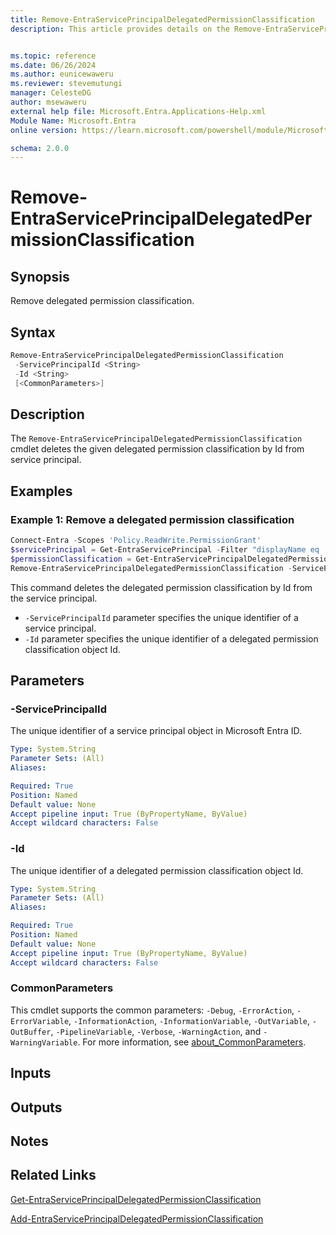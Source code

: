 ```yaml
---
title: Remove-EntraServicePrincipalDelegatedPermissionClassification
description: This article provides details on the Remove-EntraServicePrincipalDelegatedPermissionClassification command.


ms.topic: reference
ms.date: 06/26/2024
ms.author: eunicewaweru
ms.reviewer: stevemutungi
manager: CelesteDG
author: msewaweru
external help file: Microsoft.Entra.Applications-Help.xml
Module Name: Microsoft.Entra
online version: https://learn.microsoft.com/powershell/module/Microsoft.Entra/Remove-EntraServicePrincipalDelegatedPermissionClassification

schema: 2.0.0
---
```


# Remove-EntraServicePrincipalDelegatedPermissionClassification

## Synopsis

Remove delegated permission classification.

## Syntax

```powershell
Remove-EntraServicePrincipalDelegatedPermissionClassification
 -ServicePrincipalId <String>
 -Id <String>
 [<CommonParameters>]
```

## Description

The `Remove-EntraServicePrincipalDelegatedPermissionClassification` cmdlet deletes the given delegated permission classification by Id from service principal.

## Examples

### Example 1: Remove a delegated permission classification

```powershell
Connect-Entra -Scopes 'Policy.ReadWrite.PermissionGrant'
$servicePrincipal = Get-EntraServicePrincipal -Filter "displayName eq 'Helpdesk Application'"
$permissionClassification = Get-EntraServicePrincipalDelegatedPermissionClassification -ServicePrincipalId $servicePrincipal.Id | Where-Object {$_.PermissionName -eq 'Sites.Read.All'}
Remove-EntraServicePrincipalDelegatedPermissionClassification -ServicePrincipalId $servicePrincipal.Id -Id $permissionClassification.Id
```

This command deletes the delegated permission classification by Id from the service principal.

- `-ServicePrincipalId` parameter specifies the unique identifier of a service principal.
- `-Id` parameter specifies the unique identifier of a delegated permission classification object Id.

## Parameters

### -ServicePrincipalId

The unique identifier of a service principal object in Microsoft Entra ID.

```yaml
Type: System.String
Parameter Sets: (All)
Aliases:

Required: True
Position: Named
Default value: None
Accept pipeline input: True (ByPropertyName, ByValue)
Accept wildcard characters: False
```

### -Id

The unique identifier of a delegated permission classification object Id.

```yaml
Type: System.String
Parameter Sets: (All)
Aliases:

Required: True
Position: Named
Default value: None
Accept pipeline input: True (ByPropertyName, ByValue)
Accept wildcard characters: False
```

### CommonParameters

This cmdlet supports the common parameters: `-Debug`, `-ErrorAction`, `-ErrorVariable`, `-InformationAction`, `-InformationVariable`, `-OutVariable`, `-OutBuffer`, `-PipelineVariable`, `-Verbose`, `-WarningAction`, and `-WarningVariable`. For more information, see [about_CommonParameters](https://go.microsoft.com/fwlink/?LinkID=113216).

## Inputs

## Outputs

## Notes

## Related Links

[Get-EntraServicePrincipalDelegatedPermissionClassification](Get-EntraServicePrincipalDelegatedPermissionClassification.md)

[Add-EntraServicePrincipalDelegatedPermissionClassification](Add-EntraServicePrincipalDelegatedPermissionClassification.md)
